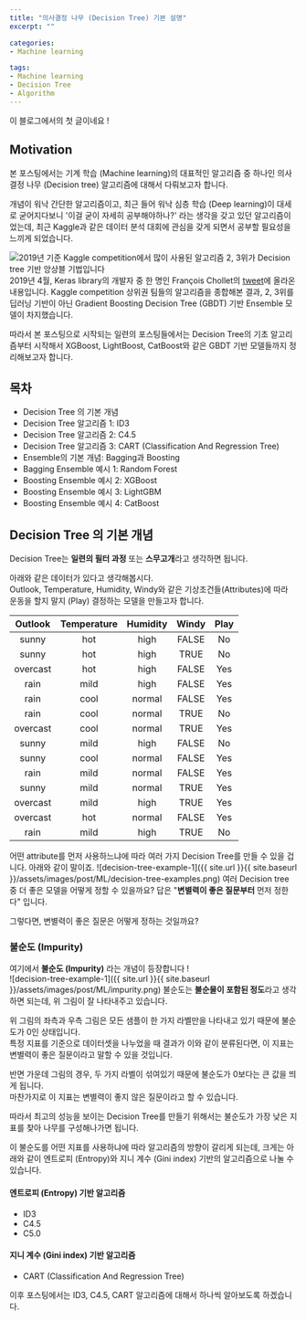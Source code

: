 ```yaml
---
title: "의사결정 나무 (Decision Tree) 기본 설명"
excerpt: ""

categories:
- Machine learning

tags:
- Machine learning
- Decision Tree
- Algorithm
---
```


이 블로그에서의 첫 글이네요 !

## Motivation
본 포스팅에서는 기계 학습 (Machine learning)의 대표적인 알고리즘 중 하나인 의사결정 나무 (Decision tree) 알고리즘에 대해서 다뤄보고자 합니다.

개념이 워낙 간단한 알고리즘이고, 최근 들어 워낙 심층 학습 (Deep learning)이 대세로 굳어지다보니 '이걸 굳이 자세히 공부해야하나?' 라는 생각을 갖고 있던 알고리즘이었는데, 최근 Kaggle과 같은 데이터 분석 대회에 관심을 갖게 되면서 공부할 필요성을 느끼게 되었습니다.

![2019년 기준 Kaggle competition에서 많이 사용된 알고리즘 2, 3위가 Decision tree 기반 앙상블 기법입니다](https://pbs.twimg.com/media/D3Pb_Q3UIAAuSWU?format=jpg&name=medium)  
2019년 4월, Keras library의 개발자 중 한 명인 François Chollet의 [tweet](https://twitter.com/fchollet/status/1113476428249464833?lang=en)에 올라온 내용입니다.
Kaggle competition 상위권 팀들의 알고리즘을 종합해본 결과, 2, 3위를 딥러닝 기반이 아닌 Gradient Boosting Decision Tree (GBDT) 기반 Ensemble 모델이 차지했습니다.

따라서 본 포스팅으로 시작되는 일련의 포스팅들에서는 Decision Tree의 기초 알고리즘부터 시작해서 XGBoost, LightBoost, CatBoost와 같은 GBDT 기반 모델들까지 정리해보고자 합니다.

## 목차
- Decision Tree 의 기본 개념
- Decision Tree 알고리즘 1: ID3
- Decision Tree 알고리즘 2: C4.5 
- Decision Tree 알고리즘 3: CART (Classification And Regression Tree)
- Ensemble의 기본 개념: Bagging과 Boosting
- Bagging Ensemble 예시 1: Random Forest
- Boosting Ensemble 예시 2: XGBoost
- Boosting Ensemble 예시 3: LightGBM
- Boosting Ensemble 예시 4: CatBoost
 
 ## Decision Tree 의 기본 개념
 
Decision Tree는 **일련의 필터 과정** 또는 **스무고개**라고 생각하면 됩니다.


아래와 같은 데이터가 있다고 생각해봅시다.  
Outlook, Temperature, Humidity, Windy와 같은 기상조건들(Attributes)에 따라 운동을 할지 말지 (Play) 결정하는 모델을 만들고자 합니다.

| Outlook  | Temperature | Humidity | Windy | Play |
|:--------:|:-----------:|:--------:|:-----:|:----:|
| sunny    | hot         | high     | FALSE | No   |
| sunny    | hot         | high     | TRUE  | No   |
| overcast | hot         | high     | FALSE | Yes  |
| rain     | mild        | high     | FALSE | Yes  |
| rain     | cool        | normal   | FALSE | Yes  |
| rain     | cool        | normal   | TRUE  | No   |
| overcast | cool        | normal   | TRUE  | Yes  |
| sunny    | mild        | high     | FALSE | No   |
| sunny    | cool        | normal   | FALSE | Yes  |
| rain     | mild        | normal   | FALSE | Yes  |
| sunny    | mild        | normal   | TRUE  | Yes  |
| overcast | mild        | high     | TRUE  | Yes  |
| overcast | hot         | normal   | FALSE | Yes  |
| rain     | mild        | high     | TRUE  | No   |

어떤 attribute를 먼저 사용하느냐에 따라 여러 가지 Decision Tree를 만들 수 있을 겁니다. 아래와 같이 말이죠.
![decision-tree-example-1]({{ site.url }}{{ site.baseurl }}/assets/images/post/ML/decision-tree-examples.png)
여러 Decision tree 중 더 좋은 모델을 어떻게 정할 수 있을까요?
답은 "**변별력이 좋은 질문부터** 먼저 정한다" 입니다.

그렇다면, 변별력이 좋은 질문은 어떻게 정하는 것일까요?


### 불순도 (Impurity)
여기에서 **불순도 (Impurity)** 라는 개념이 등장합니다 !  
![decision-tree-example-1]({{ site.url }}{{ site.baseurl }}/assets/images/post/ML/impurity.png)
불순도는 **불순물이 포함된 정도**라고 생각하면 되는데, 위 그림이 잘 나타내주고 있습니다.  

위 그림의 좌측과 우측 그림은 모든 샘플이 한 가지 라벨만을 나타내고 있기 때문에 불순도가 0인 상태입니다.  
특정 지표를 기준으로 데이터셋을 나누었을 때 결과가 이와 같이 분류된다면, 이 지표는 변별력이 좋은 질문이라고 말할 수 있을 것입니다.

반면 가운데 그림의 경우, 두 가지 라벨이 섞여있기 때문에 불순도가 0보다는 큰 값을 띄게 됩니다.  
마찬가지로 이 지표는 변별력이 좋지 않은 질문이라고 할 수 있습니다.

따라서 최고의 성능을 보이는 Decision Tree를 만들기 위해서는 불순도가 가장 낮은 지표를 찾아 나무를 구성해나가면 됩니다.

이 불순도를 어떤 지표를 사용하냐에 따라 알고리즘의 방향이 갈리게 되는데, 크게는 아래와 같이 엔트로피 (Entropy)와 지니 계수 (Gini index) 기반의 알고리즘으로 나눌 수 있습니다.

#### 엔트로피 (Entropy) 기반 알고리즘
- ID3
- C4.5
- C5.0
#### 지니 계수 (Gini index) 기반 알고리즘
- CART (Classification And Regression Tree)

이후 포스팅에서는 ID3, C4.5, CART 알고리즘에 대해서 하나씩 알아보도록 하겠습니다.